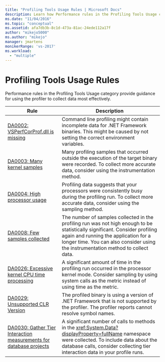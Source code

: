 ```yaml
---
title: "Profiling Tools Usage Rules | Microsoft Docs"
description: Learn how Performance rules in the Profiling Tools Usage category provide guidance for using the profiler to collect data most effectively.
ms.date: "11/04/2016"
ms.topic: "conceptual"
ms.assetid: afa7db3b-8c1d-473a-81ac-24ede112a17f
author: "mikejo5000"
ms.author: "mikejo"
manager: jmartens
monikerRange: 'vs-2017'
ms.workload:
  - "multiple"
---
```

# Profiling Tools Usage Rules
Performance rules in the Profiling Tools Usage category provide guidance for using the profiler to collect data most effectively.

| Rule | Description |
| - | - |
| [DA0002: VSPerfCorProf.dll is missing](../profiling/da0002-vsperfcorprof-dll-is-missing.md) | Command line profiling might contain incomplete data for .NET Framework binaries. This might be caused by not setting the correct environment variables. |
| [DA0003: Many kernel samples](../profiling/da0003-many-kernel-samples.md) | Many profiling samples that occurred outside the execution of the target binary were recorded. To collect more accurate data, consider using the instrumentation method. |
| [DA0004: High processor usage](../profiling/da0004-high-processor-usage.md) | Profiling data suggests that your processors were consistently busy during the profiling run. To collect more accurate data, consider using the sampling method. |
| [DA0008: Few samples collected](../profiling/da0008-few-samples-collected.md) | The number of samples collected in the profiling run was not high enough to be statistically significant. Consider profiling again and running the application for a longer time. You can also consider using the instrumentation method to collect data. |
| [DA0026: Excessive kernel CPU time processing](../profiling/da0026-excessive-kernel-cpu-time-processing.md) | A significant amount of time in the profiling run occurred in the processor kernel mode. Consider sampling by using system calls as the metric instead of using time as the metric. |
| [DA0029: Unsupported CLR Version](../profiling/da0029-unsupported-clr-version.md) | The profiled binary is using a version of .NET Framework that is not supported by the profiler. The profiler reports cannot resolve symbol names. |
| [DA0030: Gather Tier Interaction measurements for database projects](../profiling/da0030-gather-tier-interaction-measurements-for-database-projects.md) | A significant number of calls to methods in the <xref:System.Data?displayProperty=fullName> namespace were collected. To include data about the database calls, consider collecting tier interaction data in your profile runs. |
